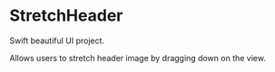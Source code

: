 # StretchHeader

Swift beautiful UI project.

Allows users to stretch header image by dragging down on the view. 

